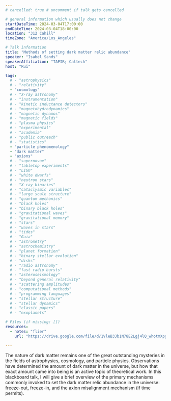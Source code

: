 ```yaml
---
# cancelled: true # uncomment if talk gets cancelled

# general information which usually does not change
startDateTime: 2024-03-04T17:00:00
endDateTime: 2024-03-04T18:00:00
location: "312 Cahill"
timeZone: "America/Los_Angeles"

# Talk information
title: "Methods of setting dark matter relic abundance"
speaker: "Isabel Sands"
speakerAffiliation: "TAPIR; Caltech"
host: "Rui"

tags:
  # - "astrophysics"
  # - "relativity"
  - "cosmology"
  # - "X-ray astronomy"
  # - "instrumentation"
  # - "kinetic inductance detectors"
  # - "magnetohydrodynamics"
  # - "magnetic dynamos"
  # - "magnetic fields"
  # - "plasma physics"
  # - "experimental"
  # - "academia"
  # - "public outreach"
  # - "statistics"
  - "particle phenomenology"
  - "dark matter"
  - "axions"
  # - "supernovae"
  # - "tabletop experiments"
  # - "LIGO"
  # - "white dwarfs"
  # - "neutron stars"
  # - "X-ray binaries"
  # - "cataclysmic variables"
  # - "large scale structure"
  # - "quantum mechanics"
  # - "black holes"
  # - "binary black holes"
  # - "gravitational waves"
  # - "gravitational memory"
  # - "stars"
  # - "waves in stars"
  # - "tides"
  # - "Gaia"
  # - "astrometry"
  # - "astrochemistry"
  # - "planet formation"
  # - "binary stellar evolution"
  # - "disks"
  # - "radio astronomy"
  # - "fast radio bursts"
  # - "asteroseismology"
  # - "beyond general relativity"
  # - "scattering amplitudes"
  # - "computational methods"
  # - "programming languages"
  # - "stellar structure"
  # - "stellar dynamics"
  # - "classic papers"
  # - "exoplanets"

# Files (if missing: [])
resources:
  - notes: "flier"
    url: "https://drive.google.com/file/d/1VleB3Jb1N78E2Lgj4lQ_whotmXpgRjps/view?usp=drive_link"

---
```


The nature of dark matter remains one of the great outstanding mysteries in the fields of astrophysics, cosmology, and particle physics.
Observations have determined the amount of dark matter in the universe, but how that exact amount came into being is an active topic of theoretical work.
In this blackboard talk, I will give a brief overview of the primary mechanisms commonly invoked to set the dark matter relic abundance in the universe: freeze-out, freeze-in, and the axion misalignment mechanism (if time permits).
